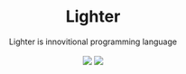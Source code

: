 <div align="center">
<h1>Lighter</h1>
Lighter is innovitional programming language
<br><br>
<img src="https://img.shields.io/github/contributors/ScriptChip/Lighter?style=for-the-badge" />
<img src="https://img.shields.io/badge/Authors-ScriptChip-orange?style=for-the-badge" />
</div>
